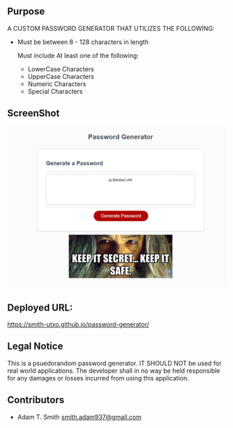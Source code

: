 ## Purpose
A CUSTOM PASSWORD GENERATOR THAT UTILIZES THE FOLLOWING: 

 - Must be between 8 - 128 characters in length

   Must include At least one of the following: 
      - LowerCase Characters 
      - UpperCase Characters 
      - Numeric Characters
      - Special Characters

## ScreenShot 

![](assets/images/screenshot.PNG)
      
## Deployed URL: 
<https://smith-utxo.github.io/password-generator/>

## Legal Notice 
This is a psuedorandom password generator. IT SHOULD NOT be used for real world applications. The developer shall in no way be held responsible for any damages or losses incurred from using this application. 

## Contributors 
- Adam T. Smith <smith.adam937@gmail.com> 
